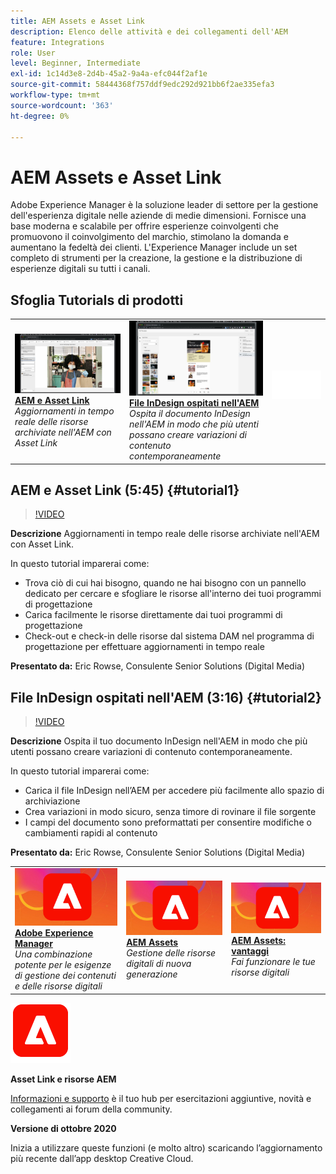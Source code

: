 ```yaml
---
title: AEM Assets e Asset Link
description: Elenco delle attività e dei collegamenti dell'AEM
feature: Integrations
role: User
level: Beginner, Intermediate
exl-id: 1c14d3e8-2d4b-45a2-9a4a-efc044f2af1e
source-git-commit: 58444368f757ddf9edc292d921bb6f2ae335efa3
workflow-type: tm+mt
source-wordcount: '363'
ht-degree: 0%

---
```


# AEM Assets e Asset Link

Adobe Experience Manager è la soluzione leader di settore per la gestione dell&#39;esperienza digitale nelle aziende di medie dimensioni. Fornisce una base moderna e scalabile per offrire esperienze coinvolgenti che promuovono il coinvolgimento del marchio, stimolano la domanda e aumentano la fedeltà dei clienti. L&#39;Experience Manager include un set completo di strumenti per la creazione, la gestione e la distribuzione di esperienze digitali su tutti i canali.

## Sfoglia Tutorials di prodotti

<table style="table-layout:fixed">
<tr>
 <td>
   <a href="aem.md#tutorial1">
      <img alt="AEM e Asset Link" src="../assets/aem_assetlink_rowse_thumbnail.jpg" />
   </a>
    <div>
   <a href="aem.md#tutorial1"><strong>AEM e Asset Link</strong></a>
    </div>
    <em>Aggiornamenti in tempo reale delle risorse archiviate nell'AEM con Asset Link</em>
    <br>
  </td>
   <td>
   <a href="aem.md#tutorial2">
      <img alt="File InDesign ospitati nell’AEM" src="../assets/InDesign-Files-Hosten-in-AEM.jpg" />
   </a>
    <div>
   <a href="aem.md#tutorial2"><strong>File InDesign ospitati nell'AEM</strong></a>
    </div>
    <em>Ospita il documento InDesign nell'AEM in modo che più utenti possano creare variazioni di contenuto contemporaneamente</em>
    <br>
  </td>
  <td>
    <img alt="Spaziatore" src="../assets/Whitespacer.png" />
    <div>
    <br>
  </td>
</tr>
</table>

## AEM e Asset Link (5:45) {#tutorial1}

>[!VIDEO](https://video.tv.adobe.com/v/326828?hidetitle=true)

**Descrizione**
Aggiornamenti in tempo reale delle risorse archiviate nell&#39;AEM con Asset Link.

In questo tutorial imparerai come:
* Trova ciò di cui hai bisogno, quando ne hai bisogno con un pannello dedicato per cercare e sfogliare le risorse all&#39;interno dei tuoi programmi di progettazione
* Carica facilmente le risorse direttamente dai tuoi programmi di progettazione
* Check-out e check-in delle risorse dal sistema DAM nel programma di progettazione per effettuare aggiornamenti in tempo reale

**Presentato da:**
Eric Rowse, Consulente Senior Solutions (Digital Media)

## File InDesign ospitati nell&#39;AEM (3:16) {#tutorial2}

>[!VIDEO](https://video.tv.adobe.com/v/326829?hidetitle=true)

**Descrizione**
Ospita il tuo documento InDesign nell&#39;AEM in modo che più utenti possano creare variazioni di contenuto contemporaneamente.

In questo tutorial imparerai come:
* Carica il file InDesign nell’AEM per accedere più facilmente allo spazio di archiviazione
* Crea variazioni in modo sicuro, senza timore di rovinare il file sorgente
* I campi del documento sono preformattati per consentire modifiche o cambiamenti rapidi al contenuto

**Presentato da:**
Eric Rowse, Consulente Senior Solutions (Digital Media)

<table style="table-layout:fixed">
<tr>
 <td>
   <a href="https://www.adobe.com/marketing/experience-manager.html">
      <img alt="Adobe Experience Manager" src="../assets/AEM_Thumbnail.jpg" />
   </a>
    <div>
   <a href="https://www.adobe.com/marketing/experience-manager.html"><strong>Adobe Experience Manager</strong></a>
    </div>
    <em>Una combinazione potente per le esigenze di gestione dei contenuti e delle risorse digitali</em>
    <br>
  </td>
  <td>
   <a href="https://www.adobe.com/marketing/experience-manager-assets.html">
      <img alt="InDesign Server: Trova un partner" src="../assets/AEM_Thumbnail.jpg" />
   </a>
    <div>
   <a href="https://www.adobe.com/marketing/experience-manager-assets.html"><strong>AEM Assets</strong></a>
    </div>
    <em>Gestione delle risorse digitali di nuova generazione</em>
    <br>
  </td>
  <td>
   <a href="https://www.adobe.com/marketing/experience-manager-assets/benefits.html">
      <img alt="InDesign Server: Trova un partner" src="../assets/AEM_Thumbnail.jpg" />
   </a>
    <div>
   <a href="https://www.adobe.com/marketing/experience-manager-assets/benefits.html"><strong>AEM Assets: vantaggi</strong></a>
    </div>
    <em>Fai funzionare le tue risorse digitali</em>
    <br>
  </td>
</tr>
</table>

![Logo AEM](../assets/aem_appicon_noshadow_96.png)

**Asset Link e risorse AEM**

[Informazioni e supporto](https://helpx.adobe.com/it/support/experience-manager.html) è il tuo hub per esercitazioni aggiuntive, novità e collegamenti ai forum della community.

**Versione di ottobre 2020**

Inizia a utilizzare queste funzioni (e molto altro) scaricando l’aggiornamento più recente dall’app desktop Creative Cloud.
